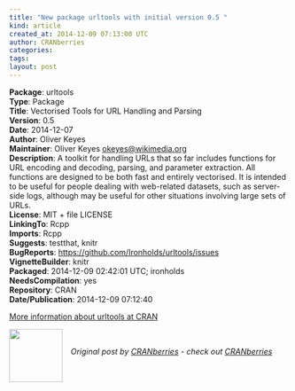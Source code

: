 ```yaml
---
title: "New package urltools with initial version 0.5 "
kind: article
created_at: 2014-12-09 07:13:00 UTC
author: CRANberries
categories: 
tags: 
layout: post
---
```

<strong>Package</strong>: urltools<br>
<strong>Type</strong>: Package<br>
<strong>Title</strong>: Vectorised Tools for URL Handling and Parsing<br>
<strong>Version</strong>: 0.5<br>
<strong>Date</strong>: 2014-12-07<br>
<strong>Author</strong>: Oliver Keyes<br>
<strong>Maintainer</strong>: Oliver Keyes <okeyes@wikimedia.org><br>
<strong>Description</strong>: A toolkit for handling URLs that so far includes functions for URL
encoding and decoding, parsing, and parameter extraction. All functions are
designed to be both fast and entirely vectorised. It is intended to be
useful for people dealing with web-related datasets, such as server-side
logs, although may be useful for other situations involving large sets of
URLs.<br>
<strong>License</strong>: MIT + file LICENSE<br>
<strong>LinkingTo</strong>: Rcpp<br>
<strong>Imports</strong>: Rcpp<br>
<strong>Suggests</strong>: testthat, knitr<br>
<strong>BugReports</strong>: https://github.com/Ironholds/urltools/issues<br>
<strong>VignetteBuilder</strong>: knitr<br>
<strong>Packaged</strong>: 2014-12-09 02:42:01 UTC; ironholds<br>
<strong>NeedsCompilation</strong>: yes<br>
<strong>Repository</strong>: CRAN<br>
<strong>Date/Publication</strong>: 2014-12-09 07:12:40<br>

<p>
<a href="http://cran.r-project.org/web/packages/urltools/index.html">More information about urltools at CRAN</a><div class="author">
  <img src="" style="width: 96px; height: 96;">
  <span style="position: absolute; padding: 32px 15px;">
    <i>Original post by <a href="http://twitter.com/">CRANberries</a> - check out <a href="http://dirk.eddelbuettel.com/cranberries">CRANberries   </a></i>
  </span>
</div>
